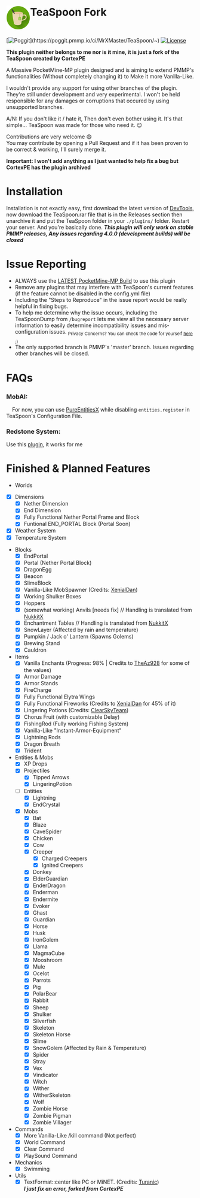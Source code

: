 <h1>TeaSpoon Fork<img src="https://raw.githubusercontent.com/CortexPE/stuff/master/TeaSpoonLogo.png" height="64" width="64" align="left"></img></h1>
<br />

[![Poggit](https://poggit.pmmp.io/ci.shield/MrXMaster/TeaSpoon/~)](https://poggit.pmmp.io/ci/MrXMaster/TeaSpoon/~) [![License](https://img.shields.io/badge/license-AGPL%20v3-blue.svg?style=flat-square)](https://github.com/CortexPE/TeaSpoon/blob/master/LICENSE)

**This plugin neither belongs to me nor is it mine, it is just a fork of the TeaSpoon created by CortexPE**

A Massive PocketMine-MP plugin designed and is aiming to extend PMMP's functionalities (Without completely changing it) to Make it more Vanilla-Like.

I wouldn't provide any support for using other branches of the plugin. They're still under development and very experimental. I won't be held responsible for any damages or corruptions that occured by using unsupported branches.

A/N: If you don't like it / hate it, Then don't even bother using it. It's that simple... TeaSpoon was made for those who need it. :wink:

Contributions are very welcome :smile:<br />You may contribute by opening a Pull Request and if it has been proven to be correct & working, I'll surely merge it.

**Important: I won't add anything as I just wanted to help fix a bug but CortexPE has the plugin archived**

# Installation
Installation is not exactly easy, first download the latest version of [DevTools](https://poggit.pmmp.io/p/DevTools/1.14.2), now download the TeaSpoon.rar file that is in the Releases section then unarchive it and put the TeaSpoon folder in your ```./plugins/``` folder. Restart your server. And you're basically done.
***This plugin will only work on stable PMMP releases, Any issues regarding 4.0.0 (development builds) will be closed***

# Issue Reporting
 - ALWAYS use the [LATEST PocketMine-MP Build](https://jenkins.pmmp.io/job/PocketMine-MP/lastSuccessfulBuild/artifact/) to use this plugin
 - Remove any plugins that may interfere with TeaSpoon's current features (if the feature cannot be disabled in the config.yml file)
 - Including the "Steps to Reproduce" in the issue report would be really helpful in fixing bugs.
 - To help me determine why the issue occurs, including the TeaSpoonDump from ```/bugreport``` lets me view all the necessary server information to easily determine incompatibility issues and mis-configuration issues. <sub>Privacy Concerns? You can check the code for yourself <a href="https://github.com/CortexPE/TeaSpoon/blob/master/src/CortexPE/commands/BugReportCommand.php">here</a> ;)</sub>
 - The only supported branch is PMMP's 'master' branch. Issues regarding other branches will be closed.

# FAQs
### MobAI:
&nbsp;&nbsp;&nbsp;&nbsp;For now, you can use [PureEntitiesX](https://github.com/RevivalPMMP/PureEntitiesX) while disabling ```entities.register``` in TeaSpoon's Configuration File.
### Redstone System:
Use this [plugin](https://poggit.pmmp.io/ci/tedo0627/RedstoneCircuit_PMMP-Plugin/RedstoneCircuit), it works for me

# Finished & Planned Features
 - Worlds
  - [X] Dimensions
    - [X] Nether Dimension
    - [X] End Dimension
    - [X] Fully Functional Nether Portal Frame and Block
    - [X] Funtional END_PORTAL Block (Portal Soon)
  - [X] Weather System
  - [X] Temperature System
 - Blocks
   - [X] EndPortal
   - [X] Portal (Nether Portal Block)
   - [X] DragonEgg
   - [X] Beacon
   - [X] SlimeBlock
   - [X] Vanilla-Like MobSpawner (Credits: [XenialDan](https://github.com/thebigsmileXD))
   - [X] Working Shulker Boxes
   - [X] Hoppers
   - [X] (somewhat working) Anvils [needs fix] // Handling is translated from [NukkitX](https://github.com/NukkitX/Nukkit)
   - [X] Enchantment Tables // Handling is translated from [NukkitX](https://github.com/NukkitX/Nukkit)
   - [X] SnowLayer (Affected by rain and temperature)
   - [X] Pumpkin / Jack o' Lantern (Spawns Golems)
   - [X] Brewing Stand
   - [X] Cauldron
 - Items
   - [X] Vanilla Enchants (Progress: 98% | Credits to [TheAz928](https://github.com/TheAz928) for some of the values)
   - [X] Armor Damage
   - [X] Armor Stands
   - [X] FireCharge
   - [X] Fully Functional Elytra Wings
   - [X] Fully Functional Fireworks (Credits to [XenialDan](https://github.com/thebigsmileXD) for 45% of it)
   - [X] Lingering Potions (Credits: [ClearSkyTeam](https://github.com/ClearSkyTeam))
   - [X] Chorus Fruit (with customizable Delay)
   - [X] FishingRod (Fully working Fishing System)
   - [X] Vanilla-Like "Instant-Armor-Equipment"
   - [X] Lightning Rods
   - [X] Dragon Breath
   - [X] Trident
 - Entities & Mobs
   - [X] XP Drops
   - [X] Projectiles
     - [X] Tipped Arrows
     - [X] LingeringPotion
   - [ ] Entities
     - [X] Lightning
     - [X] EndCrystal
   - [X] Mobs
     - [X] Bat
     - [X] Blaze
     - [X] CaveSpider
     - [X] Chicken
     - [X] Cow
     - [X] Creeper
       - [X] Charged Creepers
       - [X] Ignited Creepers
     - [X] Donkey
     - [X] ElderGuardian
     - [X] EnderDragon
     - [X] Enderman
     - [X] Endermite
     - [X] Evoker
     - [X] Ghast
     - [X] Guardian
     - [X] Horse
     - [X] Husk
     - [X] IronGolem
     - [X] Llama
     - [X] MagmaCube
     - [X] Mooshroom
     - [X] Mule
     - [X] Ocelot
     - [X] Parrots
     - [X] Pig
     - [X] PolarBear
     - [X] Rabbit
     - [X] Sheep
     - [X] Shulker
     - [X] Silverfish
     - [X] Skeleton
     - [X] Skeleton Horse
     - [X] Slime
     - [X] SnowGolem (Affected by Rain & Temperature)
     - [X] Spider
     - [X] Stray
     - [X] Vex
     - [X] Vindicator
     - [X] Witch
     - [X] Wither
     - [X] WitherSkeleton
     - [X] Wolf
     - [X] Zombie Horse
     - [X] Zombie Pigman
     - [X] Zombie Villager
 - Commands
   - [X] More Vanilla-Like /kill command (Not perfect)
   - [X] World Command
   - [X] Clear Command
   - [X] PlaySound Command
 - Mechanics
   - [X] Swimming
 - Utils
   - [X] TextFormat::center like PC or MiNET. (Credits: [Turanic](https://github.com/TuranicTeam/Turanic))
<br />***I just fix an error, forked from CortexPE***
